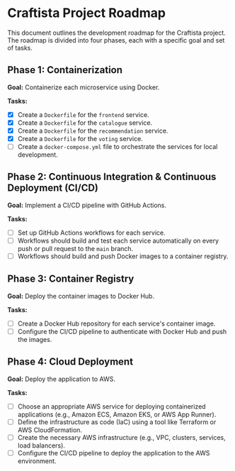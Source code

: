 # Craftista Project Roadmap

This document outlines the development roadmap for the Craftista project. The roadmap is divided into four phases, each with a specific goal and set of tasks.

## Phase 1: Containerization

**Goal:** Containerize each microservice using Docker.

**Tasks:**

*   [x] Create a `Dockerfile` for the `frontend` service.
*   [x] Create a `Dockerfile` for the `catalogue` service.
*   [x] Create a `Dockerfile` for the `recommendation` service.
*   [x] Create a `Dockerfile` for the `voting` service.
*   [ ] Create a `docker-compose.yml` file to orchestrate the services for local development.

## Phase 2: Continuous Integration & Continuous Deployment (CI/CD)

**Goal:** Implement a CI/CD pipeline with GitHub Actions.

**Tasks:**

*   [ ] Set up GitHub Actions workflows for each service.
*   [ ] Workflows should build and test each service automatically on every push or pull request to the `main` branch.
*   [ ] Workflows should build and push Docker images to a container registry.

## Phase 3: Container Registry

**Goal:** Deploy the container images to Docker Hub.

**Tasks:**

*   [ ] Create a Docker Hub repository for each service's container image.
*   [ ] Configure the CI/CD pipeline to authenticate with Docker Hub and push the images.

## Phase 4: Cloud Deployment

**Goal:** Deploy the application to AWS.

**Tasks:**

*   [ ] Choose an appropriate AWS service for deploying containerized applications (e.g., Amazon ECS, Amazon EKS, or AWS App Runner).
*   [ ] Define the infrastructure as code (IaC) using a tool like Terraform or AWS CloudFormation.
*   [ ] Create the necessary AWS infrastructure (e.g., VPC, clusters, services, load balancers).
*   [ ] Configure the CI/CD pipeline to deploy the application to the AWS environment.
